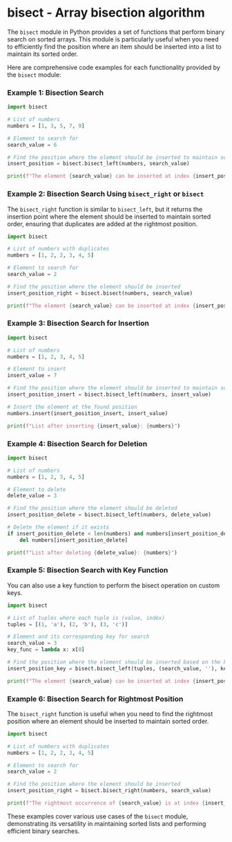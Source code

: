 # bisect - Array bisection algorithm

The `bisect` module in Python provides a set of functions that perform binary search on sorted arrays. This module is particularly useful when you need to efficiently find the position where an item should be inserted into a list to maintain its sorted order.

Here are comprehensive code examples for each functionality provided by the `bisect` module:

### Example 1: Bisection Search

```python
import bisect

# List of numbers
numbers = [1, 3, 5, 7, 9]

# Element to search for
search_value = 6

# Find the position where the element should be inserted to maintain sorted order
insert_position = bisect.bisect_left(numbers, search_value)

print(f"The element {search_value} can be inserted at index {insert_position} to maintain the list in sorted order.")
```

### Example 2: Bisection Search Using `bisect_right` or `bisect`

The `bisect_right` function is similar to `bisect_left`, but it returns the insertion point where the element should be inserted to maintain sorted order, ensuring that duplicates are added at the rightmost position.

```python
import bisect

# List of numbers with duplicates
numbers = [1, 2, 2, 3, 4, 5]

# Element to search for
search_value = 2

# Find the position where the element should be inserted
insert_position_right = bisect.bisect(numbers, search_value)

print(f"The element {search_value} can be inserted at index {insert_position_right} to maintain the list in sorted order.")
```

### Example 3: Bisection Search for Insertion

```python
import bisect

# List of numbers
numbers = [1, 2, 3, 4, 5]

# Element to insert
insert_value = 7

# Find the position where the element should be inserted to maintain sorted order
insert_position_insert = bisect.bisect_left(numbers, insert_value)

# Insert the element at the found position
numbers.insert(insert_position_insert, insert_value)

print(f"List after inserting {insert_value}: {numbers}")
```

### Example 4: Bisection Search for Deletion

```python
import bisect

# List of numbers
numbers = [1, 2, 3, 4, 5]

# Element to delete
delete_value = 3

# Find the position where the element should be deleted
insert_position_delete = bisect.bisect_left(numbers, delete_value)

# Delete the element if it exists
if insert_position_delete < len(numbers) and numbers[insert_position_delete] == delete_value:
    del numbers[insert_position_delete]

print(f"List after deleting {delete_value}: {numbers}")
```

### Example 5: Bisection Search with Key Function

You can also use a key function to perform the bisect operation on custom keys.

```python
import bisect

# List of tuples where each tuple is (value, index)
tuples = [(1, 'a'), (2, 'b'), (3, 'c')]

# Element and its corresponding key for search
search_value = 3
key_func = lambda x: x[0]

# Find the position where the element should be inserted based on the key function
insert_position_key = bisect.bisect_left(tuples, (search_value, ''), key=key_func)

print(f"The element {search_value} can be inserted at index {insert_position_key} based on the key function.")
```

### Example 6: Bisection Search for Rightmost Position

The `bisect_right` function is useful when you need to find the rightmost position where an element should be inserted to maintain sorted order.

```python
import bisect

# List of numbers with duplicates
numbers = [1, 2, 2, 3, 4, 5]

# Element to search for
search_value = 2

# Find the position where the element should be inserted
insert_position_right = bisect.bisect_right(numbers, search_value)

print(f"The rightmost occurrence of {search_value} is at index {insert_position_right}.")
```

These examples cover various use cases of the `bisect` module, demonstrating its versatility in maintaining sorted lists and performing efficient binary searches.
